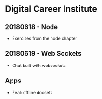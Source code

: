 # Digital Career Institute

## 20180618 - Node

- Exercises from the node chapter

## 20180619 - Web Sockets

- Chat built with websockets

## Apps

- Zeal: offline docsets
